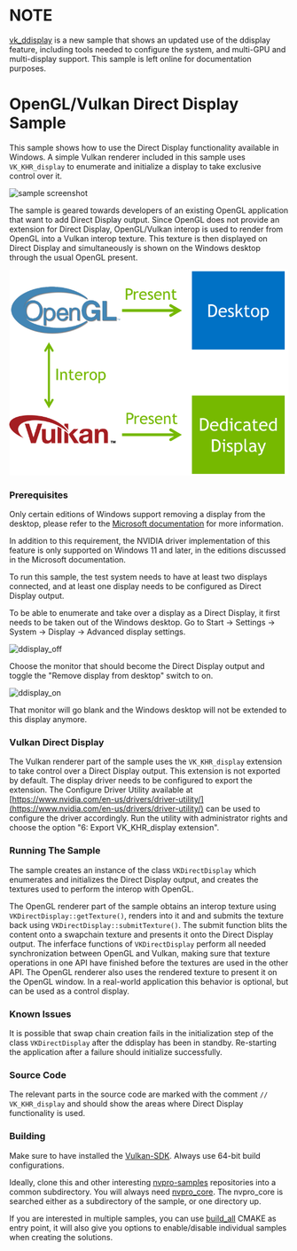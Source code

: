 # NOTE

[vk_ddisplay](https://github.com/nvpro-samples/vk_ddisplay) is a new sample that shows an updated use of the ddisplay feature, including tools needed to configure the system, and multi-GPU and multi-display support.
This sample is left online for documentation purposes.

# OpenGL/Vulkan Direct Display Sample

This sample shows how to use the Direct Display functionality available in Windows.
A simple Vulkan renderer included in this sample uses ```VK_KHR_display``` to enumerate and initialize a display to take exclusive control over it.

<img src="doc/Screenshot.png" alt="sample screenshot" title="sample screenshot" width="600">

The sample is geared towards developers of an existing OpenGL application that want to add Direct Display output.
Since OpenGL does not provide an extension for Direct Display, OpenGL/Vulkan interop is used to render from OpenGL into a Vulkan interop texture.
This texture is then displayed on Direct Display and simultaneously is shown on the Windows desktop through the usual OpenGL present.

<img src="doc/Overview.png" alt="overview" title="overview" width="600">

### Prerequisites
Only certain editions of Windows support removing a display from the desktop, please refer to the [Microsoft documentation](https://learn.microsoft.com/en-us/windows-hardware/drivers/display/specialized-monitors) for more information.

In addition to this requirement, the NVIDIA driver implementation of this feature is only supported on Windows 11 and later, in the editions discussed in the Microsoft documentation.

To run this sample, the test system needs to have at least two displays connected, and at least one display needs to be configured as Direct Display output.

To be able to enumerate and take over a display as a Direct Display, it first needs to be taken out of the Windows desktop.
Go to Start -> Settings -> System -> Display  -> Advanced display settings.

![ddisplay_off](doc/AdvancedDisplaySettings_OFF.png)

Choose the monitor that should become the Direct Display output and toggle the "Remove display from desktop" switch to on.

![ddisplay_on](doc/AdvancedDisplaySettings_ON.png)

That monitor will go blank and the Windows desktop will not be extended to this display anymore.

### Vulkan Direct Display
The Vulkan renderer part of the sample uses the ```VK_KHR_display``` extension to take control over a Direct Display output.
This extension is not exported by default. The display driver needs to be configured to export the extension.
The Configure Driver Utility available at [https://www.nvidia.com/en-us/drivers/driver-utility/](https://www.nvidia.com/en-us/drivers/driver-utility/) can be used to configure the driver accordingly.
Run the utility with administrator rights and choose the option "6: Export VK_KHR_display extension".

### Running The Sample
The sample creates an instance of the class ```VKDirectDisplay``` which enumerates and initializes the Direct Display output,
and creates the textures used to perform the interop with OpenGL.

The OpenGL renderer part of the sample obtains an interop texture using ```VKDirectDisplay::getTexture()```, renders into it and and submits the texture back using ```VKDirectDisplay::submitTexture()```.
The submit function blits the content onto a swapchain texture and presents it onto the Direct Display output. The inferface functions of ```VKDirectDisplay``` perform all needed synchronization between OpenGL and Vulkan, making sure that texture operations in one API have finished before the textures are used in the other API.
The OpenGL renderer also uses the rendered texture to present it on the OpenGL window. In a real-world application this behavior is optional, but can be used as a control display.

### Known Issues
It is possible that swap chain creation fails in the initialization step of the class ```VKDirectDisplay``` after the ddisplay has been in standby.
Re-starting the application after a failure should initialize successfully.

### Source Code
The relevant parts in the source code are marked with the comment ```// VK_KHR_display``` and should show the areas where Direct Display functionality is used.

### Building
Make sure to have installed the [Vulkan-SDK](http://lunarg.com/vulkan-sdk/). Always use 64-bit build configurations.

Ideally, clone this and other interesting [nvpro-samples](https://github.com/nvpro-samples) repositories into a common subdirectory. You will always need [nvpro_core](https://github.com/nvpro-samples/nvpro_core). The nvpro_core is searched either as a subdirectory of the sample, or one directory up.

If you are interested in multiple samples, you can use [build_all](https://github.com/nvpro-samples/build_all) CMAKE as entry point, it will also give you options to enable/disable individual samples when creating the solutions.


